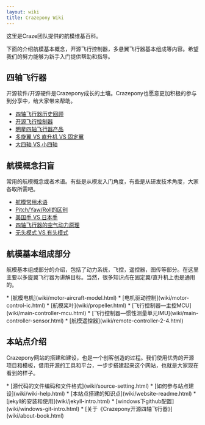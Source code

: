 ```yaml
---
layout: wiki
title: Crazepony Wiki
---
```


<div class="jumbotron">
    <p class="lead">这里是Craze团队提供的航模维基百科。</p>
    <p class="lead">下面的介绍航模基本概念，开源飞行控制器，多悬翼飞行器基本组成等内容。希望我们的努力能够为新手入门提供帮助和指导。 </p>
</div>

<h2 id="quadcopter">四轴飞行器</h2>
<p>开源软件/开源硬件是Crazepony成长的土壤。Crazepony也愿意更加积极的参与到分享中，给大家带来帮助。</p>

* [四轴飞行器历史回顾](wiki/quadcopter-history.html)
* [开源飞行控制器](wiki/opensource-quadcopter.html)
* [明星四轴飞行器产品](wiki/quadcopter-star.html)
* [多旋翼 VS 直升机 VS 固定翼](wiki/heli-quad-fix-copter.html)
* [大四轴 VS 小四轴](wiki/large-small-quadcopter.html)

<h2 id="copter-term">航模概念扫盲</h2>
<p>常用的航模概念或者术语。有些是从模友入门角度，有些是从研发技术角度，大家各取所需吧。</p>

* [航模常用术语](wiki/copter-terminology.html)
* [Pitch/Yaw/Roll的区别](wiki/pitch-yaw-roll.html)
* [美国手 VS 日本手](wiki/japan-american-rc.html)
* [四轴飞行器的空气动力原理](wiki/quadcopter-aerodynamic.html)
* [无头模式 VS 有头模式](wiki/head-free.html)

<h2 id="copter">航模基本组成部分</h2>
<p>航模基本组成部分的介绍，包括了动力系统，飞控，遥控器，图传等部分。在这里主要以多旋翼飞行器为讲解目标。当然，很多知识点在固定翼/直升机上也是通用的。</p>
* [航模电机](wiki/motor-aircraft-model.html)
* [电机驱动控制](wiki/motor-control-ic.html)
* [航模桨叶](wiki/propeller.html)
* [飞行控制器—主控MCU](wiki/main-controller-mcu.html)
* [飞行控制器—惯性测量单元IMU](wiki/main-controller-sensor.html)
* [航模遥控器](wiki/remote-controller-2-4.html)


<h2 id="other">本站点介绍</h2>
<p>Crazepony网站的搭建和建设，也是一个创客创造的过程。我们使用优秀的开源项目和模板，借用开源的工具和平台，一步步搭建起来这个网站，也就是大家现在看到的样子。</p>
* [源代码的文件编码和文件格式](wiki/source-setting.html)
* [如何参与站点建设](wiki/wiki-help.html)
* [本站点搭建的知识点](wiki/website-readme.html)
* [jekyll的安装和使用](wiki/jekyll-intro.html)
* [windows下github配置](wiki/windows-git-intro.html)
* [关于《Crazepony开源四轴飞行器》](wiki/about-book.html)
